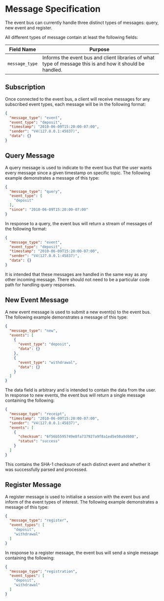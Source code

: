 # Message Specification
The event bus can currently handle three distinct types of messages: query, new event and register.

All different types of message contain at least the following fields:

Field Name | Purpose
---------- | -------
`message_type`     | Informs the event bus and client libraries of what type of message this is and how it should be handled.

## Subscription
Once connected to the event bus, a client will receive messages for any subscribed event types, each message will be in the following format:

```json
{
  "message_type": "event",
  "event_type": "deposit",
  "timestamp": "2010-06-09T15:20:00-07:00",
  "sender": "V4(127.0.0.1:45837)",
  "data": {}
}
```

## Query Message
A query message is used to indicate to the event bus that the user wants every message since a given timestamp on specific topic. The following example demonstrates a message of this type:

```json
{
  "message_type": "query",
  "event_type": [
    "deposit"
  ],
  "since": "2010-06-09T15:20:00-07:00"
}
```

In response to a query, the event bus will return a stream of messages of the following format:

```json
{
  "message_type": "event",
  "event_type": "deposit",
  "timestamp": "2010-06-09T15:20:00-07:00",
  "sender": "V4(127.0.0.1:45837)",
  "data": {}
}
```

It is intended that these messages are handled in the same way as any other incoming message. There should not need to be a particular code path for handling query responses.

## New Event Message
A new event message is used to submit a new event(s) to the event bus. The following example demonstrates a message of this type:

```json
{
  "message_type": "new",
  "events": [
    {
      "event_type": "deposit",
      "data": {}
    },
    {
      "event_type": "withdrawal",
      "data": {}
    }
  ]
}
```

The data field is arbitrary and is intended to contain the data from the user. In response to new events, the event bus will return a single message containing the following:

```json
{
  "message_type": "receipt",
  "timestamp": "2010-06-09T15:20:00-07:00",
  "sender": "V4(127.0.0.1:45837)",
  "events": [
    {
      "checksum": "6f56b5595749e8fa737927a9f8a1ed5e50a9d600",
      "status": "success"
    }
  ]
}
```

This contains the SHA-1 checksum of each distinct event and whether it was successfully parsed and processed.

## Register Message
A register message is used to initialise a session with the event bus and inform of the event types of interest. The following example demonstrates a message of this type:

```json
{
  "message_type": "register",
  "event_types": [
    "deposit",
    "withdrawal"
  ]
}
```

In response to a register message, the event bus will send a single message containing the following:

```json
{
  "message_type": "registration",
  "event_types": [
    "deposit",
    "withdrawal"
  ]
}
```
